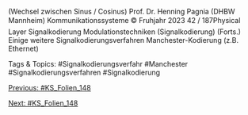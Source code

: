 (Wechsel zwischen Sinus / Cosinus)
Prof. Dr. Henning Pagnia (DHBW Mannheim) Kommunikationssysteme © Fruhjahr 2023 42 / 187Physical Layer Signalkodierung
Modulationstechniken (Signalkodierung) (Forts.)
Einige weitere Signalkodierungsverfahren
Manchester-Kodierung (z.B. Ethernet)

   Tags & Topics:
   #Signalkodierungsverfahr
   #Manchester
   #Signalkodierungsverfahren
   #Signalkodierung

[Previous: #KS_Folien_148](KS_Folien_148.md)

[Next: #KS_Folien_148](KS_Folien_148.md)
